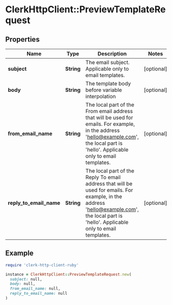 # ClerkHttpClient::PreviewTemplateRequest

## Properties

| Name | Type | Description | Notes |
| ---- | ---- | ----------- | ----- |
| **subject** | **String** | The email subject. Applicable only to email templates. | [optional] |
| **body** | **String** | The template body before variable interpolation | [optional] |
| **from_email_name** | **String** | The local part of the From email address that will be used for emails. For example, in the address &#39;hello@example.com&#39;, the local part is &#39;hello&#39;. Applicable only to email templates. | [optional] |
| **reply_to_email_name** | **String** | The local part of the Reply To email address that will be used for emails. For example, in the address &#39;hello@example.com&#39;, the local part is &#39;hello&#39;. Applicable only to email templates. | [optional] |

## Example

```ruby
require 'clerk-http-client-ruby'

instance = ClerkHttpClient::PreviewTemplateRequest.new(
  subject: null,
  body: null,
  from_email_name: null,
  reply_to_email_name: null
)
```

